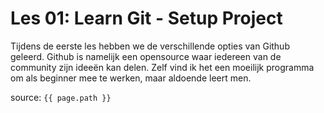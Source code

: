 # Les 01: Learn Git - Setup Project

Tijdens de eerste les hebben we de verschillende opties van Github geleerd. Github is namelijk een opensource waar iedereen van de community zijn ideeën kan delen. Zelf vind ik het een moeilijk programma om als beginner mee te werken, maar aldoende leert men. 


source: `{{ page.path }}`
